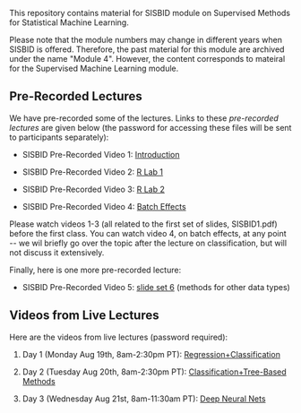 This repository contains material for SISBID module on Supervised Methods for Statistical Machine Learning. 

Please note that the module numbers may change in different years when SISBID is offered. Therefore, the past material for this module are archived under the name "Module 4". However, the content corresponds to mateiral for the Supervised Machine Learning module. 

## Pre-Recorded Lectures

We have pre-recorded some of the lectures. Links to these *pre-recorded lectures* are given below (the password for accessing these files will be sent to participants separately):

- SISBID Pre-Recorded Video 1: [Introduction](https://www.dropbox.com/s/t9yrnrgjqsyva2q/PrerecordedLecture1_Intro.mov?dl=0)

- SISBID Pre-Recorded Video 2: [R Lab 1](https://www.dropbox.com/s/l6zf4kzlgo4o6u4/PrerecordedLecture2_Rlab1.mp4?dl=0)

- SISBID Pre-Recorded Video 3: [R Lab 2](https://www.dropbox.com/s/r1n86c213qifca1/PrerecordedLecture3_Rlab2.mp4?dl=0)

- SISBID Pre-Recorded Video 4: [Batch Effects](https://www.dropbox.com/s/0tz3pewgd3izc4m/PrerecordedLecture4_BatchEffects.mov?dl=0)

Please watch videos 1-3 (all related to the first set of slides, SISBID1.pdf) before the first class. You can watch video 4, on batch effects, at any point -- we wil briefly go over the topic after the lecture on classification, but will not discuss it extensively. 

Finally, here is one more pre-recorded lecture: 

- SISBID Pre-Recorded Video 5: [slide set 6](https://www.dropbox.com/sh/4lsie7clnkgfz8m/AADSwFRNAXIzsyEUPHbl1Cqra?dl=0) (methods for other data types)

## Videos from Live Lectures

Here are the videos from live lectures (password required): 

1. Day 1 (Monday Aug 19th, 8am-2:30pm PT): [Regression+Classification](tobeaddedlater)

2. Day 2 (Tuesday Aug 20th, 8am-2:30pm PT): [Classification+Tree-Based Methods](tobeaddedlater)

3. Day 3 (Wednesday Aug 21st, 8am-11:30am PT): [Deep Neural Nets](tobeaddedlater)
